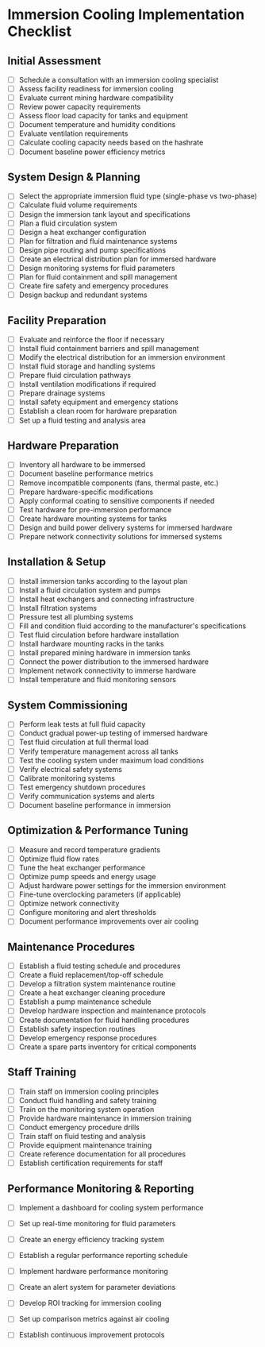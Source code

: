 # Immersion Cooling Implementation Checklist

## Initial Assessment

- [ ] Schedule a consultation with an immersion cooling specialist  
- [ ] Assess facility readiness for immersion cooling  
- [ ] Evaluate current mining hardware compatibility  
- [ ] Review power capacity requirements  
- [ ] Assess floor load capacity for tanks and equipment  
- [ ] Document temperature and humidity conditions  
- [ ] Evaluate ventilation requirements  
- [ ] Calculate cooling capacity needs based on the hashrate  
- [ ] Document baseline power efficiency metrics

## System Design & Planning

- [ ] Select the appropriate immersion fluid type (single-phase vs two-phase)  
- [ ] Calculate fluid volume requirements  
- [ ] Design the immersion tank layout and specifications  
- [ ] Plan a fluid circulation system  
- [ ] Design a heat exchanger configuration  
- [ ] Plan for filtration and fluid maintenance systems  
- [ ] Design pipe routing and pump specifications  
- [ ] Create an electrical distribution plan for immersed hardware  
- [ ] Design monitoring systems for fluid parameters  
- [ ] Plan for fluid containment and spill management  
- [ ] Create fire safety and emergency procedures  
- [ ] Design backup and redundant systems

## Facility Preparation

- [ ] Evaluate and reinforce the floor if necessary  
- [ ] Install fluid containment barriers and spill management  
- [ ] Modify the electrical distribution for an immersion environment  
- [ ] Install fluid storage and handling systems  
- [ ] Prepare fluid circulation pathways  
- [ ] Install ventilation modifications if required  
- [ ] Prepare drainage systems  
- [ ] Install safety equipment and emergency stations  
- [ ] Establish a clean room for hardware preparation  
- [ ] Set up a fluid testing and analysis area

## Hardware Preparation

- [ ] Inventory all hardware to be immersed  
- [ ] Document baseline performance metrics  
- [ ] Remove incompatible components (fans, thermal paste, etc.)  
- [ ] Prepare hardware-specific modifications  
- [ ] Apply conformal coating to sensitive components if needed  
- [ ] Test hardware for pre-immersion performance  
- [ ] Create hardware mounting systems for tanks  
- [ ] Design and build power delivery systems for immersed hardware  
- [ ] Prepare network connectivity solutions for immersed systems

## Installation & Setup

- [ ] Install immersion tanks according to the layout plan  
- [ ] Install a fluid circulation system and pumps  
- [ ] Install heat exchangers and connecting infrastructure  
- [ ] Install filtration systems  
- [ ] Pressure test all plumbing systems  
- [ ] Fill and condition fluid according to the manufacturer's specifications  
- [ ] Test fluid circulation before hardware installation  
- [ ] Install hardware mounting racks in the tanks  
- [ ] Install prepared mining hardware in immersion tanks  
- [ ] Connect the power distribution to the immersed hardware  
- [ ] Implement network connectivity to immerse hardware  
- [ ] Install temperature and fluid monitoring sensors

## System Commissioning

- [ ] Perform leak tests at full fluid capacity  
- [ ] Conduct gradual power-up testing of immersed hardware  
- [ ] Test fluid circulation at full thermal load  
- [ ] Verify temperature management across all tanks  
- [ ] Test the cooling system under maximum load conditions  
- [ ] Verify electrical safety systems  
- [ ] Calibrate monitoring systems  
- [ ] Test emergency shutdown procedures  
- [ ] Verify communication systems and alerts  
- [ ] Document baseline performance in immersion

## Optimization & Performance Tuning

- [ ] Measure and record temperature gradients  
- [ ] Optimize fluid flow rates  
- [ ] Tune the heat exchanger performance  
- [ ] Optimize pump speeds and energy usage  
- [ ] Adjust hardware power settings for the immersion environment  
- [ ] Fine-tune overclocking parameters (if applicable)  
- [ ] Optimize network connectivity  
- [ ] Configure monitoring and alert thresholds  
- [ ] Document performance improvements over air cooling

## Maintenance Procedures

- [ ] Establish a fluid testing schedule and procedures  
- [ ] Create a fluid replacement/top-off schedule  
- [ ] Develop a filtration system maintenance routine  
- [ ] Create a heat exchanger cleaning procedure  
- [ ] Establish a pump maintenance schedule  
- [ ] Develop hardware inspection and maintenance protocols  
- [ ] Create documentation for fluid handling procedures  
- [ ] Establish safety inspection routines  
- [ ] Develop emergency response procedures  
- [ ] Create a spare parts inventory for critical components

## Staff Training

- [ ] Train staff on immersion cooling principles  
- [ ] Conduct fluid handling and safety training  
- [ ] Train on the monitoring system operation  
- [ ] Provide hardware maintenance in immersion training  
- [ ] Conduct emergency procedure drills  
- [ ] Train staff on fluid testing and analysis  
- [ ] Provide equipment maintenance training  
- [ ] Create reference documentation for all procedures  
- [ ] Establish certification requirements for staff

## Performance Monitoring & Reporting

- [ ] Implement a dashboard for cooling system performance  
- [ ] Set up real-time monitoring for fluid parameters  
- [ ] Create an energy efficiency tracking system  
- [ ] Establish a regular performance reporting schedule  
- [ ] Implement hardware performance monitoring  
- [ ] Create an alert system for parameter deviations  
- [ ] Develop ROI tracking for immersion cooling  
- [ ] Set up comparison metrics against air cooling  
- [ ] Establish continuous improvement protocols

